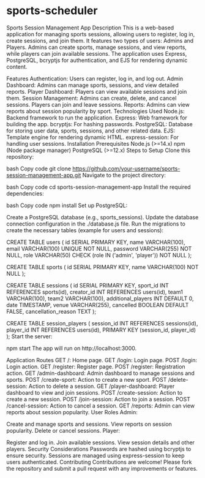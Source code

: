 # sports-scheduler

Sports Session Management App
Description
This is a web-based application for managing sports sessions, allowing users to register, log in, create sessions, and join them. It features two types of users: Admins and Players. Admins can create sports, manage sessions, and view reports, while players can join available sessions. The application uses Express, PostgreSQL, bcryptjs for authentication, and EJS for rendering dynamic content.

Features
Authentication: Users can register, log in, and log out.
Admin Dashboard: Admins can manage sports, sessions, and view detailed reports.
Player Dashboard: Players can view available sessions and join them.
Session Management: Admins can create, delete, and cancel sessions. Players can join and leave sessions.
Reports: Admins can view reports about session popularity by sport.
Technologies Used
Node.js: Backend framework to run the application.
Express: Web framework for building the app.
bcryptjs: For hashing passwords.
PostgreSQL: Database for storing user data, sports, sessions, and other related data.
EJS: Template engine for rendering dynamic HTML.
express-session: For handling user sessions.
Installation
Prerequisites
Node.js (>=14.x)
npm (Node package manager)
PostgreSQL (>=12.x)
Steps to Setup
Clone this repository:

bash
Copy code
git clone https://github.com/your-username/sports-session-management-app.git
Navigate to the project directory:

bash
Copy code
cd sports-session-management-app
Install the required dependencies:

bash
Copy code
npm install
Set up PostgreSQL:

Create a PostgreSQL database (e.g., sports_sessions).
Update the database connection configuration in the ./database.js file.
Run the migrations to create the necessary tables (example for users and sessions):

CREATE TABLE users (
id SERIAL PRIMARY KEY,
name VARCHAR(100),
email VARCHAR(100) UNIQUE NOT NULL,
password VARCHAR(255) NOT NULL,
role VARCHAR(50) CHECK (role IN ('admin', 'player')) NOT NULL
);

CREATE TABLE sports (
id SERIAL PRIMARY KEY,
name VARCHAR(100) NOT NULL
);

CREATE TABLE sessions (
id SERIAL PRIMARY KEY,
sport_id INT REFERENCES sports(id),
creator_id INT REFERENCES users(id),
team1 VARCHAR(100),
team2 VARCHAR(100),
additional_players INT DEFAULT 0,
date TIMESTAMP,
venue VARCHAR(255),
cancelled BOOLEAN DEFAULT FALSE,
cancellation_reason TEXT
);

CREATE TABLE session_players (
session_id INT REFERENCES sessions(id),
player_id INT REFERENCES users(id),
PRIMARY KEY (session_id, player_id)
);
Start the server:

npm start
The app will run on http://localhost:3000.

Application Routes
GET /: Home page.
GET /login: Login page.
POST /login: Login action.
GET /register: Register page.
POST /register: Registration action.
GET /admin-dashboard: Admin dashboard to manage sessions and sports.
POST /create-sport: Action to create a new sport.
POST /delete-session: Action to delete a session.
GET /player-dashboard: Player dashboard to view and join sessions.
POST /create-session: Action to create a new session.
POST /join-session: Action to join a session.
POST /cancel-session: Action to cancel a session.
GET /reports: Admin can view reports about session popularity.
User Roles
Admin:

Create and manage sports and sessions.
View reports on session popularity.
Delete or cancel sessions.
Player:

Register and log in.
Join available sessions.
View session details and other players.
Security Considerations
Passwords are hashed using bcryptjs to ensure security.
Sessions are managed using express-session to keep users authenticated.
Contributing
Contributions are welcome! Please fork the repository and submit a pull request with any improvements or features.

